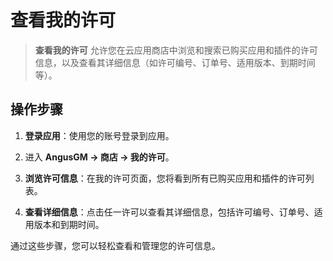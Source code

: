 # 查看我的许可

> **查看我的许可** 允许您在云应用商店中浏览和搜索已购买应用和插件的许可信息，以及查看其详细信息（如许可编号、订单号、适用版本、到期时间等）。

## 操作步骤

1. **登录应用**：使用您的账号登录到应用。

2. 进入 **AngusGM -> 商店 -> 我的许可**。

3. **浏览许可信息**：在我的许可页面，您将看到所有已购买应用和插件的许可列表。

4. **查看详细信息**：点击任一许可以查看其详细信息，包括许可编号、订单号、适用版本和到期时间。

通过这些步骤，您可以轻松查看和管理您的许可信息。